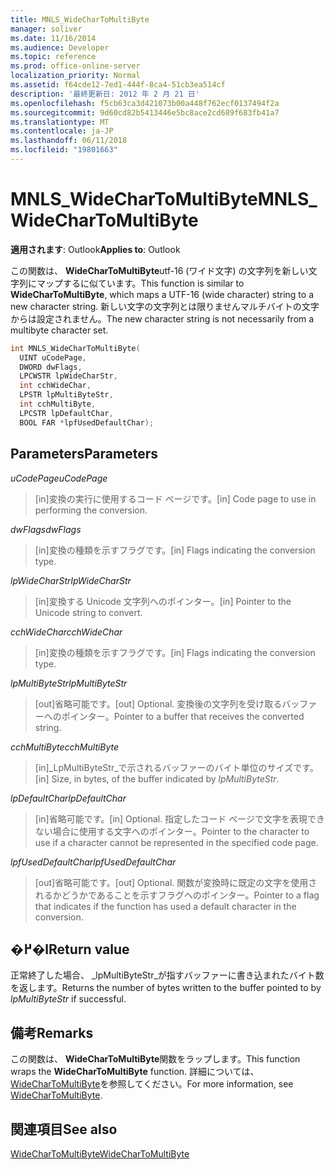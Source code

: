 ```yaml
---
title: MNLS_WideCharToMultiByte
manager: soliver
ms.date: 11/16/2014
ms.audience: Developer
ms.topic: reference
ms.prod: office-online-server
localization_priority: Normal
ms.assetid: f64cde12-7ed1-444f-8ca4-51cb3ea514cf
description: '最終更新日: 2012 年 2 月 21 日'
ms.openlocfilehash: f5cb63ca3d421073b00a448f762ecf0137494f2a
ms.sourcegitcommit: 9d60cd82b5413446e5bc8ace2cd689f683fb41a7
ms.translationtype: MT
ms.contentlocale: ja-JP
ms.lasthandoff: 06/11/2018
ms.locfileid: "19801663"
---
```

# <a name="mnlswidechartomultibyte"></a><span data-ttu-id="6320c-103">MNLS_WideCharToMultiByte</span><span class="sxs-lookup"><span data-stu-id="6320c-103">MNLS_WideCharToMultiByte</span></span>

  
  
<span data-ttu-id="6320c-104">**適用されます**: Outlook</span><span class="sxs-lookup"><span data-stu-id="6320c-104">**Applies to**: Outlook</span></span> 
  
<span data-ttu-id="6320c-105">この関数は、 **WideCharToMultiByte**utf-16 (ワイド文字) の文字列を新しい文字列にマップするに似ています。</span><span class="sxs-lookup"><span data-stu-id="6320c-105">This function is similar to **WideCharToMultiByte**, which maps a UTF-16 (wide character) string to a new character string.</span></span> <span data-ttu-id="6320c-106">新しい文字の文字列とは限りませんマルチバイトの文字からは設定されません。</span><span class="sxs-lookup"><span data-stu-id="6320c-106">The new character string is not necessarily from a multibyte character set.</span></span>
  
```cpp
int MNLS_WideCharToMultiByte(
  UINT uCodePage,
  DWORD dwFlags,
  LPCWSTR lpWideCharStr,
  int cchWideChar,
  LPSTR lpMultiByteStr,
  int cchMultiByte,
  LPCSTR lpDefaultChar,
  BOOL FAR *lpfUsedDefaultChar);
```

## <a name="parameters"></a><span data-ttu-id="6320c-107">Parameters</span><span class="sxs-lookup"><span data-stu-id="6320c-107">Parameters</span></span>

 <span data-ttu-id="6320c-108">_uCodePage_</span><span class="sxs-lookup"><span data-stu-id="6320c-108">_uCodePage_</span></span>
  
> <span data-ttu-id="6320c-109">[in]変換の実行に使用するコード ページです。</span><span class="sxs-lookup"><span data-stu-id="6320c-109">[in] Code page to use in performing the conversion.</span></span>
    
 <span data-ttu-id="6320c-110">_dwFlags_</span><span class="sxs-lookup"><span data-stu-id="6320c-110">_dwFlags_</span></span>
  
> <span data-ttu-id="6320c-111">[in]変換の種類を示すフラグです。</span><span class="sxs-lookup"><span data-stu-id="6320c-111">[in] Flags indicating the conversion type.</span></span>
    
 <span data-ttu-id="6320c-112">_lpWideCharStr_</span><span class="sxs-lookup"><span data-stu-id="6320c-112">_lpWideCharStr_</span></span>
  
> <span data-ttu-id="6320c-113">[in]変換する Unicode 文字列へのポインター。</span><span class="sxs-lookup"><span data-stu-id="6320c-113">[in] Pointer to the Unicode string to convert.</span></span>
    
 <span data-ttu-id="6320c-114">_cchWideChar_</span><span class="sxs-lookup"><span data-stu-id="6320c-114">_cchWideChar_</span></span>
  
> <span data-ttu-id="6320c-115">[in]変換の種類を示すフラグです。</span><span class="sxs-lookup"><span data-stu-id="6320c-115">[in] Flags indicating the conversion type.</span></span>
    
 <span data-ttu-id="6320c-116">_lpMultiByteStr_</span><span class="sxs-lookup"><span data-stu-id="6320c-116">_lpMultiByteStr_</span></span>
  
> <span data-ttu-id="6320c-117">[out]省略可能です。</span><span class="sxs-lookup"><span data-stu-id="6320c-117">[out] Optional.</span></span> <span data-ttu-id="6320c-118">変換後の文字列を受け取るバッファーへのポインター。</span><span class="sxs-lookup"><span data-stu-id="6320c-118">Pointer to a buffer that receives the converted string.</span></span>
    
 <span data-ttu-id="6320c-119">_cchMultiByte_</span><span class="sxs-lookup"><span data-stu-id="6320c-119">_cchMultiByte_</span></span>
  
> <span data-ttu-id="6320c-120">[in]_LpMultiByteStr_で示されるバッファーのバイト単位のサイズです。</span><span class="sxs-lookup"><span data-stu-id="6320c-120">[in] Size, in bytes, of the buffer indicated by  _lpMultiByteStr_.</span></span>
    
 <span data-ttu-id="6320c-121">_lpDefaultChar_</span><span class="sxs-lookup"><span data-stu-id="6320c-121">_lpDefaultChar_</span></span>
  
> <span data-ttu-id="6320c-122">[in]省略可能です。</span><span class="sxs-lookup"><span data-stu-id="6320c-122">[in] Optional.</span></span> <span data-ttu-id="6320c-123">指定したコード ページで文字を表現できない場合に使用する文字へのポインター。</span><span class="sxs-lookup"><span data-stu-id="6320c-123">Pointer to the character to use if a character cannot be represented in the specified code page.</span></span>
    
 <span data-ttu-id="6320c-124">_lpfUsedDefaultChar_</span><span class="sxs-lookup"><span data-stu-id="6320c-124">_lpfUsedDefaultChar_</span></span>
  
> <span data-ttu-id="6320c-125">[out]省略可能です。</span><span class="sxs-lookup"><span data-stu-id="6320c-125">[out] Optional.</span></span> <span data-ttu-id="6320c-126">関数が変換時に既定の文字を使用されるかどうかであることを示すフラグへのポインター。</span><span class="sxs-lookup"><span data-stu-id="6320c-126">Pointer to a flag that indicates if the function has used a default character in the conversion.</span></span>
    
## <a name="return-value"></a><span data-ttu-id="6320c-127">�߂�l</span><span class="sxs-lookup"><span data-stu-id="6320c-127">Return value</span></span>

<span data-ttu-id="6320c-128">正常終了した場合、 _lpMultiByteStr_が指すバッファーに書き込まれたバイト数を返します。</span><span class="sxs-lookup"><span data-stu-id="6320c-128">Returns the number of bytes written to the buffer pointed to by  _lpMultiByteStr_ if successful.</span></span> 
  
## <a name="remarks"></a><span data-ttu-id="6320c-129">備考</span><span class="sxs-lookup"><span data-stu-id="6320c-129">Remarks</span></span>

<span data-ttu-id="6320c-130">この関数は、 **WideCharToMultiByte**関数をラップします。</span><span class="sxs-lookup"><span data-stu-id="6320c-130">This function wraps the **WideCharToMultiByte** function.</span></span> <span data-ttu-id="6320c-131">詳細については、 [WideCharToMultiByte](http://msdn.microsoft.com/en-us/library/dd374130%28VS.85%29.aspx)を参照してください。</span><span class="sxs-lookup"><span data-stu-id="6320c-131">For more information, see [WideCharToMultiByte](http://msdn.microsoft.com/en-us/library/dd374130%28VS.85%29.aspx).</span></span>
  
## <a name="see-also"></a><span data-ttu-id="6320c-132">関連項目</span><span class="sxs-lookup"><span data-stu-id="6320c-132">See also</span></span>



[<span data-ttu-id="6320c-133">WideCharToMultiByte</span><span class="sxs-lookup"><span data-stu-id="6320c-133">WideCharToMultiByte</span></span>](http://msdn.microsoft.com/en-us/library/dd374130%28VS.85%29.aspx)

